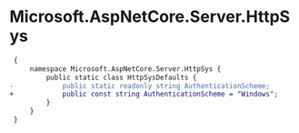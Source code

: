 # Microsoft.AspNetCore.Server.HttpSys

``` diff
 {
     namespace Microsoft.AspNetCore.Server.HttpSys {
         public static class HttpSysDefaults {
-            public static readonly string AuthenticationScheme;
+            public const string AuthenticationScheme = "Windows";
         }
     }
 }
```
